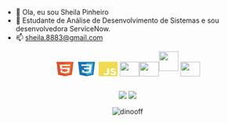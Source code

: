 - 👋 Ola, eu sou Sheila Pinheiro
- 🌱 Estudante de Análise de Desenvolvimento de Sistemas e sou desenvolvedora ServiceNow.
- 📫 sheila.8883@gmail.com

<div align="center">
   <img align="center" alt="Rafa-HTML" height="30" width="40" src="https://raw.githubusercontent.com/devicons/devicon/master/icons/html5/html5-original.svg"> <img align="center" alt="Rafa-CSS" height="30" width="40" src="https://raw.githubusercontent.com/devicons/devicon/master/icons/css3/css3-original.svg"> <img align="center" alt="Rafa-Js" height="30" width="40"  src="https://raw.githubusercontent.com/devicons/devicon/master/icons/javascript/javascript-plain.svg"> <img align="center" height="30" width="40" src="https://cdn.jsdelivr.net/gh/devicons/devicon/icons/java/java-original.svg" /><img align="center" height="30" width="40" src="https://cdn.jsdelivr.net/gh/devicons/devicon/icons/git/git-original.svg" /><img src="https://cdn.jsdelivr.net/gh/devicons/devicon/icons/python/python-original.svg" width="40" height="40"/> <img align="center" height="30" width="40" src="https://cdn.jsdelivr.net/gh/devicons/devicon/icons/mysql/mysql-original-wordmark.svg" />




##


<a 
href = "mailto:alves.sheila@gmail.com"><img src="https://img.shields.io/badge/-Gmail-%23333?style=for-the-badge&logo=gmail&logoColor=white" target="_blank"></a>
<a 
href="https://www.linkedin.com/in/sheila-pinheiro-55603b178" target="_blank"><img src="https://img.shields.io/badge/-LinkedIn-%230077B5?style=for-the-badge&logo=linkedin&logoColor=white" target="_blank"></a> 

![dinooff](https://user-images.githubusercontent.com/89000535/188519478-4a527490-2283-42eb-ad30-a3dbfb321440.gif)
 
</div>

